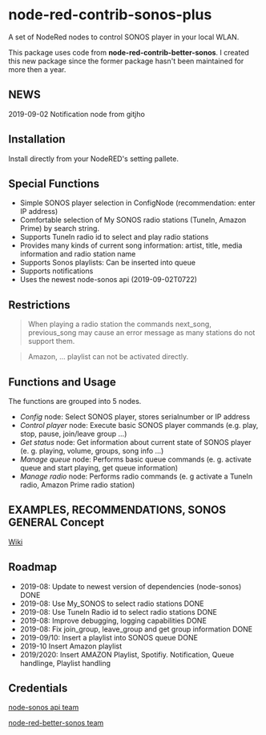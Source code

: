 # node-red-contrib-sonos-plus

A set of NodeRed nodes to control SONOS player in your local WLAN.

This package uses code from **node-red-contrib-better-sonos**. I created this new package since the former package hasn't been maintained for more then a year.

## NEWS
2019-09-02 Notification node from gitjho


## Installation

Install directly from your NodeRED's setting pallete.

## Special Functions

- Simple SONOS player selection in ConfigNode (recommendation: enter IP address)
- Comfortable selection of My SONOS radio stations (TuneIn, Amazon Prime) by search string.
- Supports TuneIn radio id to select and play radio stations
- Provides many kinds of current song information: artist, title, media information and radio station name
- Supports Sonos playlists: Can be inserted into queue
- Supports notifications
- Uses the newest node-sonos api (2019-09-02T0722)

## Restrictions

> When playing a radio station the commands next_song, previous_song may cause an error message as many stations do not support them.

> Amazon, ... playlist can not be activated directly.

## Functions and Usage

The functions are grouped into 5 nodes.
- _Config_ node: Select SONOS player, stores serialnumber or IP address
- _Control player_ node: Execute basic SONOS player commands (e.g. play, stop, pause, join/leave group ...)
- _Get status_ node: Get information about current state of SONOS player (e. g. playing, volume, groups, song info ...)
- _Manage queue_ node: Performs basic queue commands (e. g. activate queue and start playing, get queue information)
- _Manage radio_ node: Performs radio commands (e. g activate a TuneIn radio, Amazon Prime radio station)

## EXAMPLES, RECOMMENDATIONS, SONOS GENERAL Concept
[Wiki](https://github.com/hklages/node-red-contrib-sonos-plus/wiki)

## Roadmap

- 2019-08: Update to newest version of dependencies (node-sonos) DONE
- 2019-08: Use My_SONOS to select radio stations DONE
- 2019-08: Use TuneIn Radio id to select radio stations DONE
- 2019-08: Improve debugging, logging capabilities DONE
- 2019-08: Fix join_group, leave_group and get group information DONE
- 2019-09/10: Insert a playlist into SONOS queue  DONE
- 2019-10 Insert Amazon playlist
- 2019/2020: Insert AMAZON Playlist, Spotifiy. Notification, Queue handlinge, Playlist handling

## Credentials

[node-sonos api team](https://github.com/bencevans/node-sonos)

[node-red-better-sonos team](https://github.com/originallyus/node-red-contrib-better-sonos)
